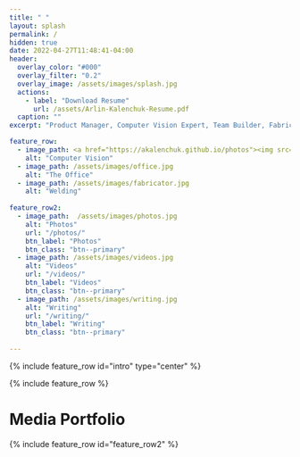 ```yaml
---
title: " "
layout: splash
permalink: /
hidden: true
date: 2022-04-27T11:48:41-04:00
header:
  overlay_color: "#000"
  overlay_filter: "0.2"
  overlay_image: /assets/images/splash.jpg
  actions:
    - label: "Download Resume"
      url: /assets/Arlin-Kalenchuk-Resume.pdf
  caption: ""
excerpt: "Product Manager, Computer Vision Expert, Team Builder, Fabricator, Always Leveling Up"

feature_row:
  - image_path: <a href="https://akalenchuk.github.io/photos"><img src="https://akalenchuk.github.io/assets/images/vision.jpg" /></a>
    alt: "Computer Vision"
  - image_path: /assets/images/office.jpg
    alt: "The Office"
  - image_path: /assets/images/fabricator.jpg
    alt: "Welding"
    
feature_row2:
  - image_path:  /assets/images/photos.jpg
    alt: "Photos"
    url: "/photos/"
    btn_label: "Photos"
    btn_class: "btn--primary"
  - image_path: /assets/images/videos.jpg
    alt: "Videos"
    url: "/videos/"
    btn_label: "Videos"
    btn_class: "btn--primary"
  - image_path: /assets/images/writing.jpg
    alt: "Writing"
    url: "/writing/"
    btn_label: "Writing"
    btn_class: "btn--primary" 
    
---
```


{% include feature_row id="intro" type="center" %}

{% include feature_row %}

<h1>Media Portfolio</h1>

{% include feature_row id="feature_row2" %}

